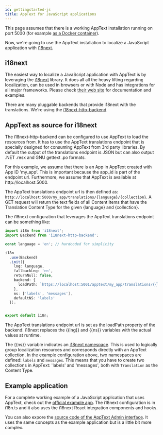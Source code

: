```yaml
---
id: gettingstarted-js
title: AppText for JavaScript applications
---
```


This page assumes that there is a working AppText installation running on port 5000 (for example [as a Docker container](installation#install-with-docker)). 

Now, we're going to use the AppText installation to localize a JavaScript application with [i18next](https://www.i18next.com/).

## i18next

The easiest way to localize a JavaScript application with AppText is by leveraging the [i18next](https://www.i18next.com/) library. It does all all the heavy lifting regarding localization, can be used in browsers or with Node and has integrations for all major frameworks.
Please check [their web site](https://www.i18next.com/) for documentation and examples.

There are many pluggable backends that provide i18next with the translations. We're using the [i18next-http-backend](https://github.com/i18next/i18next-http-backend).

## AppText as source for i18next

The i18next-http-backend can be configured to use AppText to load the resources from. It has to use the AppText translations endpoint that is specially designed for consuming AppText from 3rd party libraries. By default the output of the translations endpoint is JSON but can also output .NET .resx and GNU gettext .po formats.

For this example, we assume that there is an App in AppText created with App ID 'my_app'. This is important because the app_id is part of the endpoint url. Furthermore, we assume that AppText is available at http://localhost:5000.

The AppText translations endpoint url is then defined as: `http://localhost:5000/my_app/translations/{language}/{collection}`. A GET request will return the text fields of all Content Items that have the Translation Content Type for the given {language} and {collection}.

The i18next configuration that leverages the AppText translations endpoint can be something like:

```typescript
import i18n from 'i18next';
import Backend from 'i18next-http-backend';

const language = 'en'; // hardcoded for simplicity

i18n
  .use(Backend)
  .init({
    lng: language,
    fallbackLng: 'en',
    returnNull: false,
    backend: {
      loadPath: `https://localhost:5001/apptext/my_app/translations/{{lng}}/{{ns}}`
    },
    ns: ['labels', 'messages'],
    defaultNS: 'labels'
  });


export default i18n;
```

The AppText translations endpoint url is set as the loadPath property of the backend. i18next replaces the {{lng}} and {{ns}} variables with the actual values at runtime. 

The {{ns}} variable indicates an [i18next namespace](https://www.i18next.com/principles/namespaces). This is used to logically group localization resources and corresponds directly with an AppText collection.
In the example configuration above, two namespaces are defined: `labels` and `messages`. This means that you have to create two collections in AppText: 'labels' and 'messages', both with `Translation` as the Content Type.

## Example application

For a complete working example of a JavaScript application that uses AppText, check out the [official example app](https://github.com/martijnboland/apptext/tree/main/examples/javascriptreactexample). The i18next configuration is in i18n.ts and it also uses the i18next React integration components and hooks.

You can also expore the [source code of the AppText Admin interface](https://github.com/martijnboland/apptext/tree/main/src/AppText.AdminApp/ClientApp/src). It uses the same concepts as the example application but is a little bit more complex.